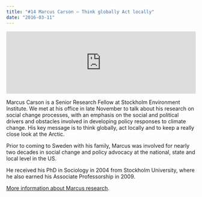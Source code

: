 ```yaml
---
title: "#14 Marcus Carson – Think globally Act locally"
date: "2016-03-11"
---
```


<iframe src="https://w.soundcloud.com/player/?url=https%3A//api.soundcloud.com/tracks/251308796&amp;amp;color=001665&amp;amp;auto_play=false&amp;amp;hide_related=false&amp;show_comments=true&amp;show_user=true&amp;show_reposts=false" width="100%" height="166" frameborder="no" scrolling="no"></iframe>

Marcus Carson is a Senior Research Fellow at Stockholm Environment Institute. We met at his office in late November to talk about his research on social change processes, with an emphasis on the social and political drivers and obstacles involved in developing policy responses to climate change. His key message is to think globally, act locally and to keep a really close look at the Arctic.

Prior to coming to Sweden with his family, Marcus was involved for nearly two decades in social change and policy advocacy at the national, state and local level in the US.

He received his PhD in Sociology in 2004 from Stockholm University, where he also earned his Associate Professorship in 2009.

[More information about Marcus research](http://www.sei-international.org/staff?staffid=243).
